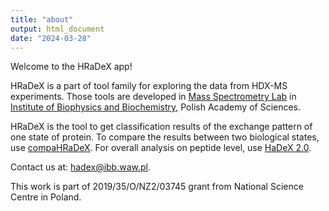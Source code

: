```yaml
---
title: "about"
output: html_document
date: "2024-03-28"
---
```


Welcome to the HRaDeX app!

HRaDeX is a part of tool family for exploring the data from HDX-MS experiments.
Those tools are developed in [Mass Spectrometry Lab](https://mslab-ibb.pl/) in [Institute of Biophysics and Biochemistry](https://ibb.edu.pl/), Polish Academy of Sciences.

HRaDeX is the tool to get classification results of the exchange pattern of one state of protein. To compare the results between two biological states, use [compaHRaDeX](https://compahradex.mslab-ibb.pl/).
For overall analysis on peptide level, use [HaDeX 2.0](https://hadex2.mslab-ibb.pl/). 

Contact us at: hadex@ibb.waw.pl.

This work is part of 2019/35/O/NZ2/03745 grant from National Science Centre in Poland.
